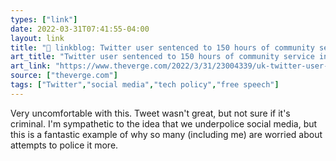 ```yaml
---
types: ["link"]
date: 2022-03-31T07:41:55-04:00
layout: link
title: "🔗 linkblog: Twitter user sentenced to 150 hours of community service in UK for posting ‘offensive’ tweet - The Verge'"
art_title: "Twitter user sentenced to 150 hours of community service in UK for posting ‘offensive’ tweet - The Verge"
art_link: "https://www.theverge.com/2022/3/31/23004339/uk-twitter-user-sentenced-grossly-offensive-tweet-tom-moore-joseph-kelly"
source: ["theverge.com"]
tags: ["Twitter","social media","tech policy","free speech"]
---
```

Very uncomfortable with this. Tweet wasn't great, but not sure if it's criminal. I'm sympathetic to the idea that we underpolice social media, but this is a fantastic example of why so many (including me) are worried about attempts to police it more.

